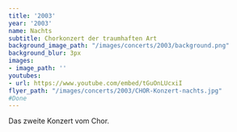 ```yaml
---
title: '2003'
year: '2003'
name: Nachts
subtitle: Chorkonzert der traumhaften Art
background_image_path: "/images/concerts/2003/background.png"
background_blur: 3px
images:
- image_path: ''
youtubes:
- url: https://www.youtube.com/embed/tGuOnLUcxiI
flyer_path: "/images/concerts/2003/CHOR-Konzert-nachts.jpg"
#Done
---
```


Das zweite Konzert vom Chor.